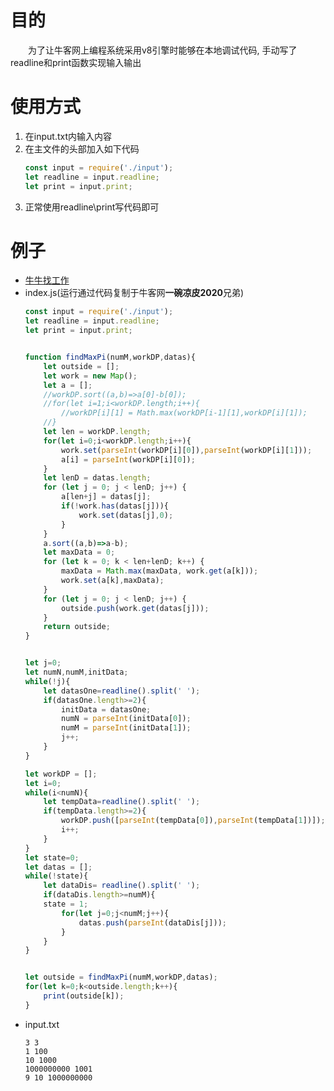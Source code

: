 # 目的
&emsp;&emsp;为了让牛客网上编程系统采用v8引擎时能够在本地调试代码, 手动写了readline和print函数实现输入输出
# 使用方式
1. 在input.txt内输入内容
2. 在主文件的头部加入如下代码
    ```js
    const input = require('./input');
    let readline = input.readline;
    let print = input.print;
    ```
3. 正常使用readline\print写代码即可
# 例子
- [牛牛找工作](https://www.nowcoder.com/practice/46e837a4ea9144f5ad2021658cb54c4d?tpId=98&tqId=32824&tPage=1&rp=1&ru=/ta/2019test&qru=/ta/2019test/question-ranking)
- index.js(运行通过代码复制于牛客网**一碗凉皮2020**兄弟)
    ```js
    const input = require('./input');
    let readline = input.readline;
    let print = input.print;


    function findMaxPi(numM,workDP,datas){
        let outside = [];
        let work = new Map();
        let a = [];
        //workDP.sort((a,b)=>a[0]-b[0]);
        //for(let i=1;i<workDP.length;i++){
            //workDP[i][1] = Math.max(workDP[i-1][1],workDP[i][1]);
        //}
        let len = workDP.length;
        for(let i=0;i<workDP.length;i++){
            work.set(parseInt(workDP[i][0]),parseInt(workDP[i][1]));
            a[i] = parseInt(workDP[i][0]);
        }
        let lenD = datas.length;
        for (let j = 0; j < lenD; j++) {
            a[len+j] = datas[j];
            if(!work.has(datas[j])){
                work.set(datas[j],0);
            }
        }
        a.sort((a,b)=>a-b);
        let maxData = 0;
        for (let k = 0; k < len+lenD; k++) {
            maxData = Math.max(maxData, work.get(a[k]));
            work.set(a[k],maxData);
        }
        for (let j = 0; j < lenD; j++) {
            outside.push(work.get(datas[j]));
        }
        return outside;
    }
    
    
    let j=0;
    let numN,numM,initData;
    while(!j){
        let datasOne=readline().split(' ');
        if(datasOne.length>=2){
            initData = datasOne;
            numN = parseInt(initData[0]);
            numM = parseInt(initData[1]);
            j++;
        }
    }
    
    let workDP = [];
    let i=0;
    while(i<numN){
        let tempData=readline().split(' ');
        if(tempData.length>=2){
            workDP.push([parseInt(tempData[0]),parseInt(tempData[1])]);
            i++;
        }
    }
    let state=0;
    let datas = [];
    while(!state){
        let dataDis= readline().split(' ');
        if(dataDis.length>=numM){
        state = 1;
            for(let j=0;j<numM;j++){
                datas.push(parseInt(dataDis[j]));
            }
        }
    }
    
    
    let outside = findMaxPi(numM,workDP,datas);
    for(let k=0;k<outside.length;k++){
        print(outside[k]);
    }
    ```
- input.txt
    ```
    3 3 
    1 100 
    10 1000 
    1000000000 1001 
    9 10 1000000000
    ```